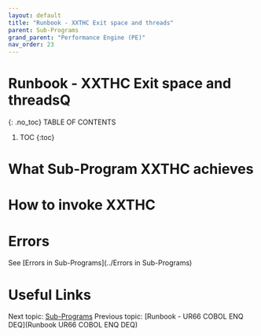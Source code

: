 ```yaml
---
layout: default
title: "Runbook - XXTHC Exit space and threads"
parent: Sub-Programs
grand_parent: "Performance Engine (PE)"
nav_order: 23
---
```


# Runbook - XXTHC Exit space and threadsQ
{: .no_toc}
TABLE OF CONTENTS
1. TOC
{:toc}

# What Sub-Program XXTHC achieves

# How to invoke XXTHC

# Errors
See [Errors in Sub-Programs](../Errors in Sub-Programs)


# Useful Links
Next topic: [Sub-Programs](../Sub-Programs)
Previous topic: [Runbook - UR66 COBOL ENQ DEQ](Runbook UR66 COBOL ENQ DEQ)
